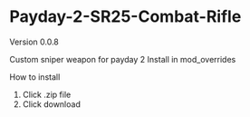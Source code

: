# Payday-2-SR25-Combat-Rifle
Version 0.0.8


Custom sniper weapon for payday 2
Install in mod_overrides

How to install
1. Click .zip file
2. Click download
